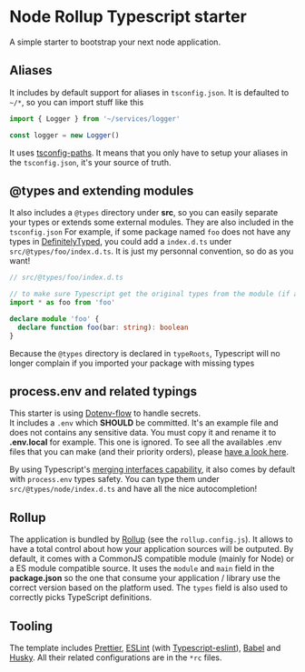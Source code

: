 # Node Rollup Typescript starter

A simple starter to bootstrap your next node application.

## Aliases

It includes by default support for aliases in `tsconfig.json`.
It is defaulted to `~/*`, so you can import stuff like this

```typescript
import { Logger } from '~/services/logger'

const logger = new Logger()
```

It uses [tsconfig-paths](https://github.com/dividab/tsconfig-paths).
It means that you only have to setup your aliases in the `tsconfig.json`, it's your source of truth.

## @types and extending modules

It also includes a `@types` directory under **src**, so you can easily
separate your types or extends some external modules. They are also included in the `tsconfig.json`
For example, if some package named `foo` does not have any types in [DefinitelyTyped](https://definitelytyped.org/), you could
add a `index.d.ts` under `src/@types/foo/index.d.ts`. It is just my personnal convention, so do as you want!

```typescript
// src/@types/foo/index.d.ts

// to make sure Typescript get the original types from the module (if any)
import * as foo from 'foo'

declare module 'foo' {
  declare function foo(bar: string): boolean
}
```

Because the `@types` directory is declared in `typeRoots`, Typescript will no longer complain if you imported your package with missing types

## process.env and related typings

This starter is using [Dotenv-flow](https://github.com/kerimdzhanov/dotenv-flow) to handle secrets.  
It includes a `.env` which **SHOULD** be committed. It's an example file and does not contains any sensitive data. You must copy it and rename it to **.env.local** for example. This one is ignored. To see all the availables .env files that you can make (and their priority orders), please [have a look here](https://github.com/kerimdzhanov/dotenv-flow#files-under-version-control).

By using Typescript's [merging interfaces capability](https://www.typescriptlang.org/docs/handbook/declaration-merging.html#merging-interfaces), it also comes by default with `process.env` types safety. You can type them under `src/@types/node/index.d.ts`
and have all the nice autocompletion!

## Rollup

The application is bundled by [Rollup](https://rollupjs.org/) (see the `rollup.config.js`). It allows to have a total control about
how your application sources will be outputed. By default, it comes with a CommonJS compatible module (mainly for Node)
or a ES module compatible source. It uses the `module` and `main` field in the **package.json** so the one that consume
your application / library use the correct version based on the platform used.
The `types` field is also used to correctly picks TypeScript definitions.

## Tooling

The template includes [Prettier](https://prettier.io/), [ESLint](https://eslint.org/) (with [Typescript-eslint](https://github.com/typescript-eslint/typescript-eslint)), [Babel](https://babeljs.io/) and [Husky](https://github.com/typicode/husky).
All their related configurations are in the `*rc` files.
